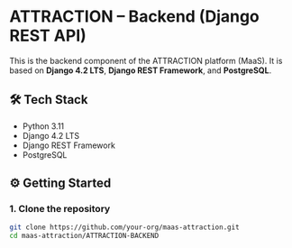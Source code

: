 # ATTRACTION – Backend (Django REST API)

This is the backend component of the ATTRACTION platform (MaaS).
It is based on **Django 4.2 LTS**, **Django REST Framework**, and **PostgreSQL**.

## 🛠 Tech Stack

- Python 3.11
- Django 4.2 LTS
- Django REST Framework
- PostgreSQL

## ⚙️ Getting Started

### 1. Clone the repository

```bash
git clone https://github.com/your-org/maas-attraction.git
cd maas-attraction/ATTRACTION-BACKEND
```
